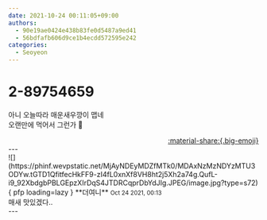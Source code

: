 ```yaml
---
date: 2021-10-24 00:11:05+09:00
authors:
  - 90e19ae0424e438b83fe0d5487a9ed41
  - 56bdfafb606d9ce1b4ecdd572595e242
categories:
  - Seoyeon
---
```


# 2-89754659

<div class="post-container" markdown="1">
<div class="content-container md-sidebar__scrollwrap" markdown="1">

아니 오늘따라 매운새우깡이 맵네<br>오랜만에 먹어서 그런가 🥵

</div>
</div>

<div style="text-align: right;" markdown="1">
<a href="https://weverse.io/fromis9/fanpost/2-89754659" style="text-align: right;">:material-share:{.big-emoji}</a>
</div>
---

<div class="comments-container md-sidebar__scrollwrap" markdown="1">
<div class="comment" markdown="1">
<div class='id-container' markdown="1">
![](https://phinf.wevpstatic.net/MjAyNDEyMDZfMTk0/MDAxNzMzNDYzMTU3ODYw.tGTD1QfitfecHkFF9-zI4fL0xnXf8VH8ht2j5Xh2a74g.QufL-i9_92XbdgbPBLGEpzXIrDqS4JTDRCqprDbYdJIg.JPEG/image.jpg?type=s72){ pfp loading=lazy }
**<span class="artist">더여니</span>** <small>Oct 24 2021, 00:13</small><br>
</div>
<div class='comment-body' markdown="1">
매새 맛있겠다..
</div>
</div>
</div>
---
